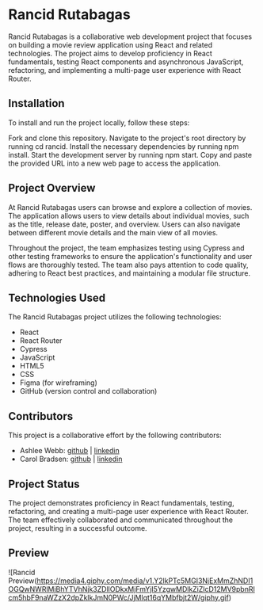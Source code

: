 # Rancid Rutabagas
Rancid Rutabagas is a collaborative web development project that focuses on building a movie review application using React and related technologies. The project aims to develop proficiency in React fundamentals, testing React components and asynchronous JavaScript, refactoring, and implementing a multi-page user experience with React Router.

## Installation
To install and run the project locally, follow these steps:

Fork and clone this repository.
Navigate to the project's root directory by running cd rancid.
Install the necessary dependencies by running npm install.
Start the development server by running npm start.
Copy and paste the provided URL into a new web page to access the application.

## Project Overview
At Rancid Rutabagas users can browse and explore a collection of movies. The application allows users to view details about individual movies, such as the title, release date, poster, and overview. Users can also navigate between different movie details and the main view of all movies.

Throughout the project, the team emphasizes testing using Cypress and other testing frameworks to ensure the application's functionality and user flows are thoroughly tested. The team also pays attention to code quality, adhering to React best practices, and maintaining a modular file structure.

## Technologies Used
The Rancid Rutabagas project utilizes the following technologies:
- React
- React Router
- Cypress
- JavaScript
- HTML5
- CSS
- Figma (for wireframing)
- GitHub (version control and collaboration)

## Contributors
This project is a collaborative effort by the following contributors:

- Ashlee Webb: [github](https://github.com/AshleeAWebb) | [linkedin](https://www.linkedin.com/in/ashlee-webb)
- Carol Bradsen: [github](https://github.com/CBradsen) | [linkedin](https://www.linkedin.com/in/carol-bradsen/)

## Project Status
The project demonstrates proficiency in React fundamentals, testing, refactoring, and creating a multi-page user experience with React Router. 
The team effectively collaborated and communicated throughout the project, resulting in a successful outcome.

## Preview
![Rancid Preview(https://media4.giphy.com/media/v1.Y2lkPTc5MGI3NjExMmZhNDI1OGQwNWRlMjBhYTVhNjk3ZDllODkxMjFmYjI5YzgwMDlkZiZlcD12MV9pbnRlcm5hbF9naWZzX2dpZklkJmN0PWc/JjMlqt16qYMbfbjt2W/giphy.gif)

